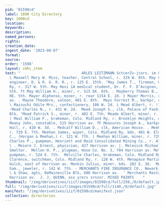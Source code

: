 ```yaml
---
pid: '01598cd'
label: 1890 City Directory
key: 1890cd
location: 
keywords: 
description: 
named_persons: 
rights: 
creation_date: 
ingest_date: '2023-08-07'
format: 
source: 
order: '1598'
layout: cmhc_item
text: "                            ARLES LEITZMANN SctcerZv-jcors. im & Ghesternt
  \ Maxwell Mary W. Miss, teacher, Central School, r. 329 W. 8th. May Clarence M.,
  engineer, D. & R. G. R. R., r. 125 E. 15th. ‘May James T., fireman, Colo. Midland
  Ry, r. 317 W. 5th. May Hevi iA medical student, Dr. F. F. D’Avignon, r. 144 te »
  Sth. ft May William H., miner, r. 515 EK. 6th. . Mayberry Thomas B., miner, r. 827
  HE. 5th. Mayer Alphonse, miner, r. rear 1154 E. 2d. } Mayer Morris, r. 15, 501 Harrison
  av. . Mayne Theodore, saloon, 401 E. 8th.  Mays Forrest M., barkpr, r. 119 E. 2d.
  \ Mazzuchi Odile Mrs., confectionery, 106 W. 2d. i Mead Albert, r. !10 W. Chestnut.
  -Mead Charles N., r. 431 W. 2d.  Mead Joseph S., clk, Palace of Fashion, r. Callaway
  Blk. ‘Mead Patrick S., miner, r. 482 E. 7th. Meade Albert, miner, r. 117 E. 3d.
  | Meal William F., brakeman, Colo. Midland Ry, r. Brooklyn Heights, opp. Pine. k
  Meany John, constable, 515 Harrison av. fF Measures Joseph A., barkpr, Pioneer Billiard
  Hall, r. 410 W. 3d. . Medcalf William D., clk, American House. . Meehan Hugh, miner,
  r. 729 E. 7th. Meehan James, wiper, Colo. Midland Ry, bds. 401 W. Elm. Meehan John
  C., (Horgan & Meehan,) r. 121 W. 7th. | Meehan William, miner, r. 729 E. 7th. Mehlman
  Charles P., pumpman, Henriett and Maid Consolidated Mining Co., r. Alder, cor. 18th.
  \ . Meiere J. Ernest, physician, 427 Harrison av. |. Melesick Michael, lab, American
  Smelter.  Mellon H. P., plugman, Hose Co. No. 3, 704 Harrison av. Melville Allen,
  pumpman, r. 524 E. 7th.  Melville Charles, brakeman, Colo. Midland Ry.  Melville
  Clarence, switchman, Colo. Midland Ry, r. 128 W. 4th. Menapace Martin, lab, r. California
  Gulch, east of Harrison av. Menkin Julius, miner, bds. 202 E. 3d.  Menschwander
  Sam., jeweler, r. 142 W. 7th. - MERCHANTS FIRE INSURANCE CO., Newark,aW. J., Stickley
  \ & Shaw, agts, DeMaineville Blk, 600 Harrison av.  ’ Merchants Restaurant, 215
  Harrison av.  J. J, QUINN, asx yrers srnzxr. MIXED PAINTS    "
thumbnail: "/img/derivatives/iiif/images/01598cd/full/250,/0/default.jpg"
full: "/img/derivatives/iiif/images/01598cd/full/1140,/0/default.jpg"
manifest: "/img/derivatives/iiif/01598cd/manifest.json"
collection: directories
---
```

